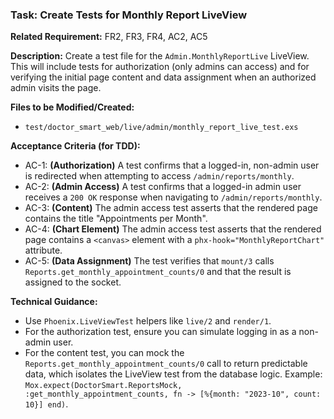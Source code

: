 ### Task: Create Tests for Monthly Report LiveView

**Related Requirement:** FR2, FR3, FR4, AC2, AC5

**Description:**
Create a test file for the `Admin.MonthlyReportLive` LiveView. This will include tests for authorization (only admins can access) and for verifying the initial page content and data assignment when an authorized admin visits the page.

**Files to be Modified/Created:**
- `test/doctor_smart_web/live/admin/monthly_report_live_test.exs`

**Acceptance Criteria (for TDD):**
- AC-1: **(Authorization)** A test confirms that a logged-in, non-admin user is redirected when attempting to access `/admin/reports/monthly`.
- AC-2: **(Admin Access)** A test confirms that a logged-in admin user receives a `200 OK` response when navigating to `/admin/reports/monthly`.
- AC-3: **(Content)** The admin access test asserts that the rendered page contains the title "Appointments per Month".
- AC-4: **(Chart Element)** The admin access test asserts that the rendered page contains a `<canvas>` element with a `phx-hook="MonthlyReportChart"` attribute.
- AC-5: **(Data Assignment)** The test verifies that `mount/3` calls `Reports.get_monthly_appointment_counts/0` and that the result is assigned to the socket.

**Technical Guidance:**
- Use `Phoenix.LiveViewTest` helpers like `live/2` and `render/1`.
- For the authorization test, ensure you can simulate logging in as a non-admin user.
- For the content test, you can mock the `Reports.get_monthly_appointment_counts/0` call to return predictable data, which isolates the LiveView test from the database logic. Example: `Mox.expect(DoctorSmart.ReportsMock, :get_monthly_appointment_counts, fn -> [%{month: "2023-10", count: 10}] end)`.
